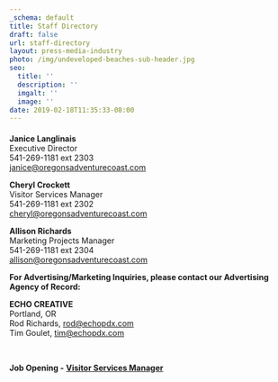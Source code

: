 ```yaml
---
_schema: default
title: Staff Directory
draft: false
url: staff-directory
layout: press-media-industry
photo: /img/undeveloped-beaches-sub-header.jpg
seo:
  title: ''
  description: ''
  imgalt: ''
  image: ''
date: 2019-02-18T11:35:33-08:00
---
```

####

**Janice Langlinais**<br>Executive Director<br>541-269-1181 ext 2303<br>[janice@oregonsadventurecoast.com](mailto:janice@oregonsadventurecoast.com)

**Cheryl Crockett**<br>Visitor Services Manager<br>541-269-1181 ext 2302<br>[cheryl@oregonsadventurecoast.com](mailto:cheryl@oregonsadventurecoast.com)

**Allison Richards**<br>Marketing Projects Manager<br>541-269-1181 ext 2304<br>[allison@oregonsadventurecoast.com](mailto:allison@oregonsadventurecoast.com)

**For Advertising/Marketing Inquiries, please contact our Advertising Agency of Record:**

**ECHO CREATIVE**<br>Portland, OR<br>Rod Richards, [rod@echopdx.com](mailto:rod@echopdx.com)<br>Tim Goulet, [tim@echopdx.com](mailto:tim@echopdx.com)

&nbsp;

**Job Opening -** [**Visitor Services Manager**](/img/Visitor-Services-Mgr-Job-Description--2024.pdf)